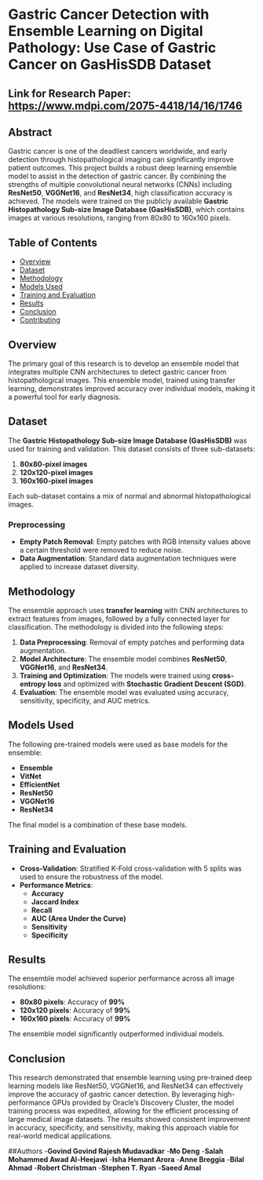 # Gastric Cancer Detection with Ensemble Learning on Digital Pathology: Use Case of Gastric Cancer on GasHisSDB Dataset

## Link for Research Paper: https://www.mdpi.com/2075-4418/14/16/1746

## Abstract
Gastric cancer is one of the deadliest cancers worldwide, and early detection through histopathological imaging can significantly improve patient outcomes. This project builds a robust deep learning ensemble model to assist in the detection of gastric cancer. By combining the strengths of multiple convolutional neural networks (CNNs) including **ResNet50**, **VGGNet16**, and **ResNet34**, high classification accuracy is achieved. The models were trained on the publicly available **Gastric Histopathology Sub-size Image Database (GasHisSDB)**, which contains images at various resolutions, ranging from 80x80 to 160x160 pixels.

## Table of Contents
- [Overview](#overview)
- [Dataset](#dataset)
- [Methodology](#methodology)
- [Models Used](#models-used)
- [Training and Evaluation](#training-and-evaluation)
- [Results](#results)
- [Conclusion](#COnclusion)
- [Contributing](#contributing)

## Overview
The primary goal of this research is to develop an ensemble model that integrates multiple CNN architectures to detect gastric cancer from histopathological images. This ensemble model, trained using transfer learning, demonstrates improved accuracy over individual models, making it a powerful tool for early diagnosis.

## Dataset
The **Gastric Histopathology Sub-size Image Database (GasHisSDB)** was used for training and validation. This dataset consists of three sub-datasets:
1. **80x80-pixel images** 
2. **120x120-pixel images**
3. **160x160-pixel images**

Each sub-dataset contains a mix of normal and abnormal histopathological images.

### Preprocessing
- **Empty Patch Removal**: Empty patches with RGB intensity values above a certain threshold were removed to reduce noise.
- **Data Augmentation**: Standard data augmentation techniques were applied to increase dataset diversity.

## Methodology
The ensemble approach uses **transfer learning** with CNN architectures to extract features from images, followed by a fully connected layer for classification. The methodology is divided into the following steps:
1. **Data Preprocessing**: Removal of empty patches and performing data augmentation.
2. **Model Architecture**: The ensemble model combines **ResNet50**, **VGGNet16**, and **ResNet34**.
3. **Training and Optimization**: The models were trained using **cross-entropy loss** and optimized with **Stochastic Gradient Descent (SGD)**.
4. **Evaluation**: The ensemble model was evaluated using accuracy, sensitivity, specificity, and AUC metrics.

## Models Used
The following pre-trained models were used as base models for the ensemble:
- **Ensemble**
- **VitNet**
- **EfficientNet**
- **ResNet50**
- **VGGNet16**
- **ResNet34**

The final model is a combination of these base models.

## Training and Evaluation
- **Cross-Validation**: Stratified K-Fold cross-validation with 5 splits was used to ensure the robustness of the model.
- **Performance Metrics**:
  - **Accuracy**
  - **Jaccard Index**
  - **Recall**
  - **AUC (Area Under the Curve)**
  - **Sensitivity**
  - **Specificity**

## Results
The ensemble model achieved superior performance across all image resolutions:
- **80x80 pixels**: Accuracy of **99%**
- **120x120 pixels**: Accuracy of **99%**
- **160x160 pixels**: Accuracy of **99%**

The ensemble model significantly outperformed individual models.

## Conclusion
This research demonstrated that ensemble learning using pre-trained deep learning models like ResNet50, VGGNet16, and ResNet34 can effectively improve the accuracy of gastric cancer detection. By leveraging high-performance GPUs provided by Oracle’s Discovery Cluster, the model training process was expedited, allowing for the efficient processing of large medical image datasets. The results showed consistent improvement in accuracy, specificity, and sensitivity, making this approach viable for real-world medical applications.

##Authors
-**Govind Govind Rajesh Mudavadkar**
-**Mo Deng**
-**Salah Mohammed Awad Al-Heejawi**
-**Isha Hemant Arora**
-**Anne Breggia**
-**Bilal Ahmad**
-**Robert Christman**
-**Stephen T. Ryan**
-**Saeed Amal**
